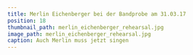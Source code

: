 ```yaml
---
title: Merlin Eichenberger bei der Bandprobe am 31.03.17
position: 18
thumbnail_path: merlin_eichenberger_rehearsal.jpg
image_path: merlin_eichenberger_rehearsal.jpg
caption: Auch Merlin muss jetzt singen
---
```


